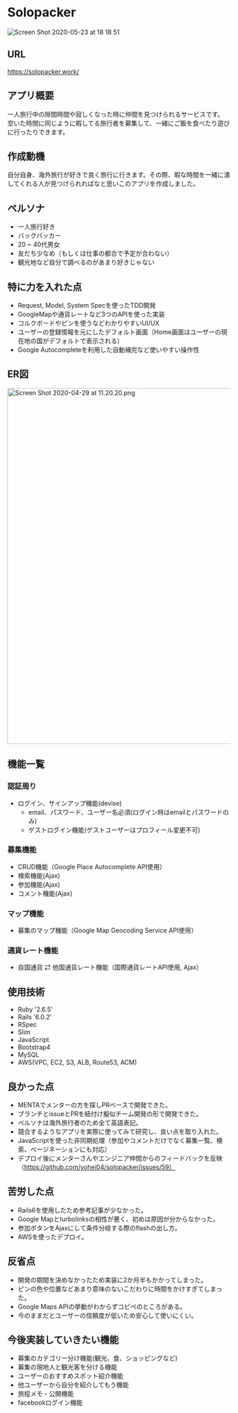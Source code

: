 # Solopacker
![Screen Shot 2020-05-23 at 18 18 51](https://user-images.githubusercontent.com/54460011/83119511-c67c4800-a10a-11ea-9785-a146e414883b.png)

## URL
https://solopacker.work/

## アプリ概要
一人旅行中の隙間時間や寂しくなった時に仲間を見つけられるサービスです。
空いた時間に同じように暇してる旅行者を募集して、一緒にご飯を食べたり遊びに行ったりできます。

## 作成動機
自分自身、海外旅行が好きで良く旅行に行きます。その際、暇な時間を一緒に潰してくれる人が見つけられればなと思いこのアプリを作成しました。

## ペルソナ
- 一人旅行好き
- バックパッカー
- 20 ~ 40代男女
- 友だち少なめ（もしくは仕事の都合で予定が合わない）
- 観光地など自分で調べるのがあまり好きじゃない


## 特に力を入れた点
- Request, Model, System Specを使ったTDD開発
- GoogleMapや通貨レートなど3つのAPIを使った実装
- コルクボードやピンを使うなどわかりやすいUI/UX
- ユーザーの登録情報を元にしたデフォルト画面（Home画面はユーザーの現在地の国がデフォルトで表示される）
- Google Autocompleteを利用した自動補完など使いやすい操作性

## ER図
<img width="801" alt="Screen Shot 2020-04-29 at 11.20.20.png" src="https://qiita-image-store.s3.ap-northeast-1.amazonaws.com/0/544362/7975bcae-0674-af93-f661-efd5a218b261.png">

## 機能一覧
### 認証周り
- ログイン、サインアップ機能(devise)
  - email、パスワード、ユーザー名必須(ログイン時はemailとパスワードのみ)
  - ゲストログイン機能(ゲストユーザーはプロフィール変更不可)

### 募集機能
- CRUD機能（Google Place Autocomplete API使用）
- 検索機能(Ajax)
- 参加機能(Ajax)
- コメント機能(Ajax)

### マップ機能
- 募集のマップ機能（Google Map Geocoding Service API使用）

### 通貨レート機能
- 自国通貨 ⇄ 他国通貨レート機能（国際通貨レートAPI使用, Ajax）

## 使用技術
- Ruby '2.6.5'
- Rails '6.0.2'
- RSpec
- Slim
- JavaScript
- Bootstrap4
- MySQL
- AWS(VPC, EC2, S3, ALB, Route53, ACM)

## 良かった点
- MENTAでメンターの方を探しPRベースで開発できた。
- ブランチとissueとPRを紐付け擬似チーム開発の形で開発できた。
- ペルソナは海外旅行者のため全て英語表記。
- 競合するようなアプリを実際に使ってみて研究し、良い点を取り入れた。
- JavaScriptを使った非同期処理（参加やコメントだけでなく募集一覧、検索、ページネーションにも対応）
- デプロイ後にメンターさんやエンジニア仲間からのフィードバックを反映（https://github.com/yohei04/solopacker/issues/59）

## 苦労した点
- Rails6を使用したため参考記事が少なかった。
- Google Mapとturbolinksの相性が悪く、初めは原因が分からなかった。
- 参加ボタンをAjaxにして条件分岐する際のflashの出し方。
- AWSを使ったデプロイ。

## 反省点
- 開発の期間を決めなかったため実装に2か月半もかかってしまった。
- ピンの色や位置などあまり意味のないこだわりに時間をかけすぎてしまった。
- Google Maps APIの挙動がわからずコピペのところがある。
- 今のままだとユーザーの信頼度が低いため安心して使いにくい。

## 今後実装していきたい機能
- 募集のカテゴリー分け機能(観光、食、ショッピングなど)
- 募集の現地人と観光客を分ける機能
- ユーザーのおすすめスポット紹介機能
- 他ユーザーから自分を紹介してもう機能
- 旅程メモ・公開機能
- facebookログイン機能
